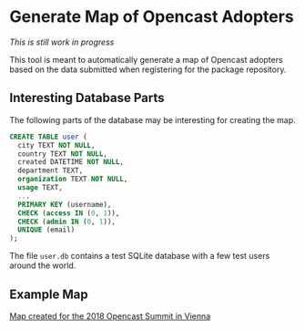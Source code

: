 Generate Map of Opencast Adopters
=================================

*This is still work in progress*

This tool is meant to automatically generate a map of Opencast adopters based
on the data submitted when registering for the package repository.


Interesting Database Parts
--------------------------

The following parts of the database may be interesting for creating the
map.

```sql
CREATE TABLE user (
  city TEXT NOT NULL,
  country TEXT NOT NULL,
  created DATETIME NOT NULL,
  department TEXT,
  organization TEXT NOT NULL,
  usage TEXT,
  ...
  PRIMARY KEY (username),
  CHECK (access IN (0, 1)),
  CHECK (admin IN (0, 1)),
  UNIQUE (email)
);
```

The file `user.db` contains a test SQLite database with a few test users around
the world.


Example Map
-----------

[Map created for the 2018 Opencast Summit in Vienna
](https://drive.google.com/open?id=1_GQmB7eKIx5G0YIGzQNhBBIpIi8&usp=sharing)

